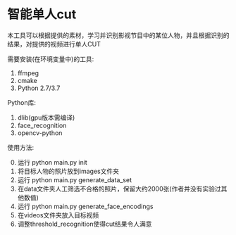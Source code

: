 # 智能单人cut
本工具可以根据提供的素材，学习并识别影视节目中的某位人物，并且根据识别的结果，对提供的视频进行单人CUT

需要安装(在环境变量中)的工具:

1. ffmpeg
2. cmake
2. Python 2.7/3.7

Python库:

1. dlib(gpu版本需编译)
2. face_recognition
3. opencv-python

使用方法:

0. 运行 python main.py init
1. 将目标人物的照片放到images文件夹
2. 运行 python main.py generate_data_set
3. 在data文件夹人工筛选不合格的照片，保留大约2000张(作者并没有实验过其他数值)
4. 运行 python main.py generate_face_encodings
5. 在videos文件夹放入目标视频
6. 调整threshold_recognition使得cut结果令人满意
